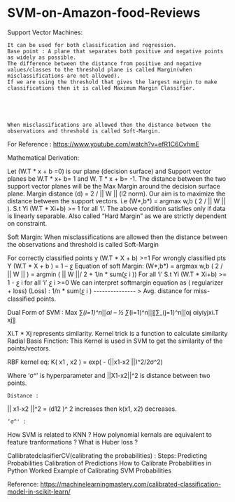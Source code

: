 # SVM-on-Amazon-food-Reviews


Support Vector Machines:

	It can be used for both classification and regression.
	Base point : A plane that separates both positive and negative points as widely as possible.
	The difference between the distance from positive and negative values/classes to the threshold plane is called Margin(when misclassifications are not allowed).
	If we are using the threshold that gives the largest margin to make classifications then it is called Maximum Margin Classifier.
 
 
  


	When misclassifications are allowed then the distance between the observations and threshold is called Soft-Margin. 
 
 
 
    
 
 
 




 


For Reference :
https://www.youtube.com/watch?v=efR1C6CvhmE



 


 
 
 
 


Mathematical Derivation:

 


Let   (W.T * x + b =0) is our plane (decision surface) and Support vector planes be W.T * x+ b= 1 and W. T * x + b= -1.
	The distance between the two support vector planes will be the Max Margin around the decision surface plane.
	Margin distance (d) = 2 / || W || (l2 norm).
	Our aim is to maximize the distance between the support vectors.
i.e 	(W*,b*) = argmax w,b ( 2 / || W || ). 
S.t   Yi (W.T * Xi+b) >= 1 for all ‘i’.
The above condition satisfies only if data is linearly separable. Also called “Hard Margin” as we are strictly dependent on constraint.

Soft Margin:
	When misclassifications are allowed then the distance between the observations and threshold is called Soft-Margin

For correctly classified points y (W.T * X + b) >=1
For wrongly classified pts Y (W.T * X + b ) = 1 – ꜫ 
Equation of soft Margin:
(W*,b*) = argmax w,b ( 2 / || W || )  = argmin ( || W ||/ 2  + 1/n * sum(ꜫ i  ))
For all ‘i’
S.t   Yi (W.T * Xi+b) >= 1 - ꜫ i   for all ‘i’
ꜫ i   >=0
We can interpret softmargin equation as ( regularizer + loss)
(Loss)  : 1/n * sum(ꜫ i  )  --------------- > Avg. distance for miss-classified points.

Dual Form of SVM :
Max ∑_(i=1)^n▒αi – ½ ∑_(i=1)^n▒〖∑_(j=1)^n▒αj αiyiyjxi.T xj〗

Xi.T * Xj  represents similarity.
Kernel trick is a function to calculate similarity
Radial Basis Finction:
	This Kernel is used in SVM to get the similarity of the points/vectors.

RBF kernel eq:  K( x1 , x2 ) = exp( -  (||x1-x2 ||)^2/2σ^2) 

Where   ‘σ^'   is hyperparameter and ||X1-x2||^2 is distance between two points.

	Distance : 
|| x1-x2 ||^2 = (d12 )^ 2  increases then k(x1, x2) decreases.
	 
	‘σ^' : 

 
 
How SVM is related to KNN ?
How polynomial kernals are equivalent to feature tranformations ?
What is Huber loss ?


CallibratedclasifierCV(calibrating the probabilities) :
Steps:
	Predicting Probabilities
	Calibration of Predictions
	How to Calibrate Probabilities in Python
	Worked Example of Calibrating SVM Probabilities

Reference: https://machinelearningmastery.com/calibrated-classification-model-in-scikit-learn/
